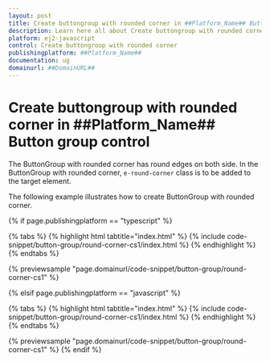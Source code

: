 ```yaml
---
layout: post
title: Create buttongroup with rounded corner in ##Platform_Name## Button group control | Syncfusion
description: Learn here all about Create buttongroup with rounded corner in Syncfusion ##Platform_Name## Button group control of Syncfusion Essential JS 2 and more.
platform: ej2-javascript
control: Create buttongroup with rounded corner 
publishingplatform: ##Platform_Name##
documentation: ug
domainurl: ##DomainURL##
---
```


# Create buttongroup with rounded corner in ##Platform_Name## Button group control

The ButtonGroup with rounded corner has round edges on both side. In the ButtonGroup with rounded corner, `e-round-corner` class is to be
added to the target element.

The following example illustrates how to create ButtonGroup with rounded corner.

{% if page.publishingplatform == "typescript" %}

 {% tabs %}
{% highlight html tabtitle="index.html" %}
{% include code-snippet/button-group/round-corner-cs1/index.html %}
{% endhighlight %}
{% endtabs %}
        
{% previewsample "page.domainurl/code-snippet/button-group/round-corner-cs1" %}

{% elsif page.publishingplatform == "javascript" %}

{% tabs %}
{% highlight html tabtitle="index.html" %}
{% include code-snippet/button-group/round-corner-cs1/index.html %}
{% endhighlight %}
{% endtabs %}

{% previewsample "page.domainurl/code-snippet/button-group/round-corner-cs1" %}
{% endif %}